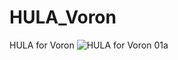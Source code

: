 # HULA_Voron
HULA for Voron
![HULA for Voron 01a](https://github.com/thrutheframe/HULA_Voron/assets/68491566/55a4412c-a445-4b76-b45c-de77016ab3c6)
